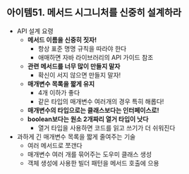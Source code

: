 ## 아이템51. 메서드 시그니처를 신중히 설계하라
* API 설계 요령
	* **메서드 이름을 신중히 짓자!**
		* 항상 표준 명명 규칙을 따라야 한다
		* 애매하면 자바 라이브러리의 API 가이드 참조
	* **관련 메서드를 너무 많이 만들지 말자**
		* 확신이 서지 않으면 만들지 말자!
	* **매개변수 목록을 짧게 유지**
		* 4개 이하가 좋다
		* 같은 타입의 매개변수 여러개의 경우 특히 해롭다!
	* **매개변수의 타입으로는 클래스보다는 인터페이스로!**
	* **boolean보다는 원소 2개짜리 열거 타입이 낫다**
		* 열거 타입을 사용하면 코드를 읽고 쓰기가 더 쉬워진다
* 과하게 긴 매개변수 목록을 짧게 줄여주는 기술
	* 여러 메서드로 쪼갠다
	* 매개변수 여러 개를 묶어주는 도우미 클래스 생성
	* 객체 생성에 사용한 빌더 패턴을 메서드 호출에 으용
<!--stackedit_data:
eyJoaXN0b3J5IjpbNzY3NjcyMTQ1XX0=
-->